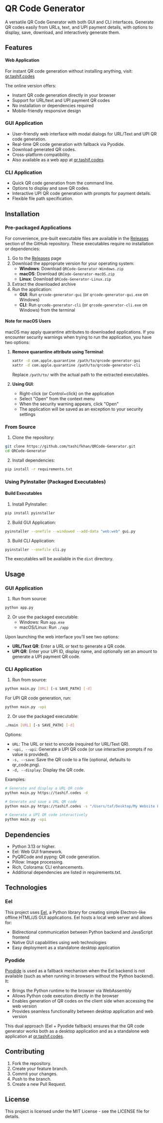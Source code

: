 # QR Code Generator

A versatile QR Code Generator with both GUI and CLI interfaces. Generate QR codes easily from URLs, text, and UPI payment details, with options to display, save, download, and interactively generate them.

## Features

#### Web Application

For instant QR code generation without installing anything, visit:
[qr.tashif.codes](https://qr.tashif.codes)

The online version offers:

- Instant QR code generation directly in your browser
- Support for URL/text and UPI payment QR codes
- No installation or dependencies required
- Mobile-friendly responsive design

### GUI Application

- User-friendly web interface with modal dialogs for URL/Text and UPI QR code generation.
- Real-time QR code generation with fallback via Pyodide.
- Download generated QR codes.
- Cross-platform compatibility.
- Also available as a web app at [qr.tashif.codes](https://qr.tashif.codes).

### CLI Application

- Quick QR code generation from the command line.
- Options to display and save QR codes.
- Interactive UPI QR code generation with prompts for payment details.
- Flexible file path specification.

## Installation

### Pre-packaged Applications

For convenience, pre-built executable files are available in the [Releases](https://github.com/tashifkhan/QRCode-Generator/releases) section of the GitHub repository. These executables require no installation or dependencies:

1. Go to the [Releases](https://github.com/tashifkhan/QRCode-Generator/releases) page
2. Download the appropriate version for your operating system:
   - **Windows**: Download `QRCode-Generator-Windows.zip`
   - **macOS**: Download `QRCode-Generator-macOS.zip`
   - **Linux**: Download `QRCode-Generator-Linux.zip`
3. Extract the downloaded archive
4. Run the application:
   - **GUI**: Run `qrcode-generator-gui` (or `qrcode-generator-gui.exe` on Windows)
   - **CLI**: Run `qrcode-generator-cli` (or `qrcode-generator-cli.exe` on Windows) from the terminal

#### Note for macOS Users

macOS may apply quarantine attributes to downloaded applications. If you encounter security warnings when trying to run the application, you have two options:

1. **Remove quarantine attribute using Terminal**:

   ```bash
   xattr -d com.apple.quarantine /path/to/qrcode-generator-gui
   xattr -d com.apple.quarantine /path/to/qrcode-generator-cli
   ```

   Replace `/path/to/` with the actual path to the extracted executables.

2. **Using GUI**:
   - Right-click (or Control+click) on the application
   - Select "Open" from the context menu
   - When the security warning appears, click "Open"
   - The application will be saved as an exception to your security settings

### From Source

1. Clone the repository:

```bash
git clone https://github.com/tashifkhan/QRCode-Generator.git
cd QRCode-Generator
```

2. Install dependencies:

```bash
pip install -r requirements.txt
```

### Using PyInstaller (Packaged Executables)

#### Build Executables

1. Install PyInstaller:

```bash
pip install pyinstaller
```

2. Build GUI Application:

```bash
pyinstaller --onefile --windowed --add-data "web:web" gui.py
```

3. Build CLI Application:

```bash
pyinstaller --onefile cli.py
```

The executables will be available in the `dist` directory.

## Usage

### GUI Application

1. Run from source:

```bash
python app.py
```

2. Or use the packaged executable:
   - Windows: Run `app.exe`
   - macOS/Linux: Run `./app`

Upon launching the web interface you'll see two options:

- **URL/Text QR**: Enter a URL or text to generate a QR code.
- **UPI QR**: Enter your UPI ID, display name, and optionally set an amount to generate a UPI payment QR code.

### CLI Application

1. Run from source:

```bash
python main.py [URL] [-s SAVE_PATH] [-d]
```

For UPI QR code generation, run:

```bash
python main.py -upi
```

2. Or use the packaged executable:

```bash
./main [URL] [-s SAVE_PATH] [-d]
```

Options:

- `URL`: The URL or text to encode (required for URL/Text QR).
- `-upi, --upi`: Generate a UPI QR code (or use interactive prompts if no value is provided).
- `-s, --save`: Save the QR code to a file (optional, defaults to qr_code.png).
- `-d, --display`: Display the QR code.

Examples:

```bash
# Generate and display a URL QR code
python main.py https://tashif.codes -d

# Generate and save a URL QR code
python main.py https://tashif.codes -s "/Users/taf/Desktop/My Website QR Code.png"

# Generate a UPI QR code interactively
python main.py -upi
```

## Dependencies

- Python 3.13 or higher.
- Eel: Web GUI framework.
- PyQRCode and pypng: QR code generation.
- Pillow: Image processing.
- Rich, Colorama: CLI enhancements.
- Additional dependencies are listed in requirements.txt.

## Technologies

### Eel

This project uses [Eel](https://github.com/ChrisKnott/Eel), a Python library for creating simple Electron-like offline HTML/JS GUI applications. Eel hosts a local web server and allows for:

- Bidirectional communication between Python backend and JavaScript frontend
- Native GUI capabilities using web technologies
- Easy deployment as a standalone desktop application

### Pyodide

[Pyodide](https://pyodide.org/) is used as a fallback mechanism when the Eel backend is not available (such as when running in browsers without the Python backend). It:

- Brings the Python runtime to the browser via WebAssembly
- Allows Python code execution directly in the browser
- Enables generation of QR codes on the client side when accessing the web version
- Provides seamless functionality between desktop application and web version

This dual approach (Eel + Pyodide fallback) ensures that the QR code generator works both as a desktop application and as a standalone web application at [qr.tashif.codes](https://qr.tashif.codes).

## Contributing

1. Fork the repository.
2. Create your feature branch.
3. Commit your changes.
4. Push to the branch.
5. Create a new Pull Request.

## License

This project is licensed under the MIT License - see the LICENSE file for details.
